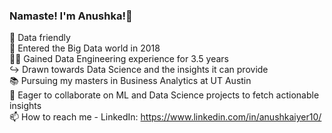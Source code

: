 

### Namaste! I'm Anushka!👧

 🔬 Data friendly <br>
 🌱 Entered the Big Data world in 2018 <br>
 👩‍💻 Gained Data Engineering experience for 3.5 years<br>
 ↪️ Drawn towards Data Science and the insights it can provide<br>
 📚 Pursuing my masters in Business Analytics at UT Austin<br>
 👀 Eager to collaborate on ML and Data Science projects to fetch actionable insights <br>
 📫 How to reach me - LinkedIn: https://www.linkedin.com/in/anushkaiyer10/

 <!--
**anu-kash/anu-kash** is a ✨ _special_ ✨ repository because its `README.md` (this file) appears on your GitHub profile.

Here are some ideas to get you started: -->

<!-- 
- 🌱 I’m currently learning ...
- 👯 I’m looking to collaborate on ...
- 🤔 I’m looking for help with ...
- 💬 Ask me about ...
- 📫 How to reach me: ...
- 😄 Pronouns: ...
- ⚡ Fun fact: ...
-->
